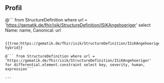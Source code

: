 ## Profil

@```
from StructureDefinition where url = 'https://gematik.de/fhir/isik/StructureDefinition/ISiKAngehoeriger' select Name: name, Canonical: url
```

{{tree:https://gematik.de/fhir/isik/StructureDefinition/ISiKAngehoeriger, hybrid}}

@``` from StructureDefinition where url = 'https://gematik.de/fhir/isik/StructureDefinition/ISiKAngehoeriger' for differential.element.constraint select key, severity, human, expression```

---